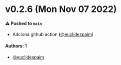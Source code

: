 # v0.2.6 (Mon Nov 07 2022)

#### ⚠️ Pushed to `main`

- Adciona github action ([@euclidespaim](https://github.com/euclidespaim))

#### Authors: 1

- [@euclidespaim](https://github.com/euclidespaim)
